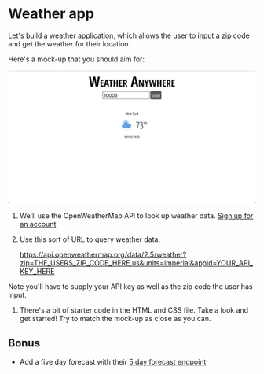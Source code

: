# Weather app

Let's build a weather application, which allows the user to input a zip code and get the weather for their location.

Here's a mock-up that you should aim for:

![picture](mock-up.png)

1. We'll use the OpenWeatherMap API to look up weather data. [Sign up for an account](https://openweathermap.org/api) 
1. Use this sort of URL to query weather data:

    https://api.openweathermap.org/data/2.5/weather?zip=THE_USERS_ZIP_CODE_HERE,us&units=imperial&appid=YOUR_API_KEY_HERE

  Note you'll have to supply your API key as well as the zip code the user has input.
1. There's a bit of starter code in the HTML and CSS file. Take a look and get started! Try to match the mock-up as close as you can.


## Bonus

- Add a five day forecast with their [5 day forecast endpoint](https://openweathermap.org/forecast5)